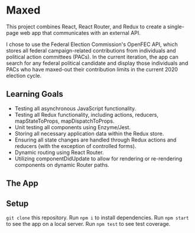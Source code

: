# Maxed

This project combines React, React Router, and Redux to create a single-page web app that communicates with an external API. 

I chose to use the Federal Election Commission's OpenFEC API, which stores all federal campaign-related contributions from individuals and political action committees (PACs). In the current iteration, the app can search for any federal political candidate and display those individuals and PACs who have maxed-out their contribution limits in the current 2020 election cycle. 

## Learning Goals

- Testing all asynchronous JavaScript functionality. 
- Testing all Redux functionality, including actions, reducers, mapStateToProps, mapDispatchToProps. 
- Unit testing all components using Enzyme/Jest.
- Storing all necessary application data within the Redux store. 
- Ensuring all state changes are handled through Redux actions and reducers (with the exception of controlled forms).
- Dynamic routing using React Router. 
- Utilizing componentDidUpdate to allow for rendering or re-rendering components on dynamic Router paths. 

## The App



## Setup

`git clone` this repository.
Run `npm i` to install dependencies.
Run `npm start` to see the app on a local server.
Run `npm test` to see test coverage. 

